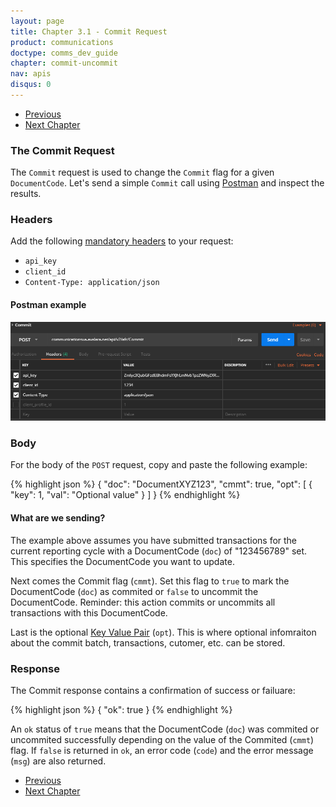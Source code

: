 ```yaml
---
layout: page
title: Chapter 3.1 - Commit Request
product: communications
doctype: comms_dev_guide
chapter: commit-uncommit
nav: apis
disqus: 0
---
```


<ul class="pager">
  <li class="previous"><a href="/communications/dev-guide/commit-uncommit/"><i class="glyphicon glyphicon-chevron-left"></i>Previous</a></li>
  <li class="next"><a href="/communications/dev-guide/customizing-transactions/">Next Chapter<i class="glyphicon glyphicon-chevron-right"></i></a></li>
</ul>

<h3>The Commit Request</h3>
The <code>Commit</code> request is used to change the <code>Commit</code> flag for a given <code>DocumentCode</code>.  Let's send a simple <code>Commit</code> call using <a href="https://www.getpostman.com">Postman</a> and inspect the results.

<h3>Headers</h3>
Add the following <a href="/communications/dev-guide/getting-started/authentication/">mandatory headers</a> to your request:
<ul class="dev-guide-list">
  <li><code>api_key</code></li>
  <li><code>client_id</code></li>
  <li><code>Content-Type: application/json</code></li>
</ul>

<h4>Postman example</h4>
<img src="/public/images/comms/dev-guide/comms_dev_guide_3.png"/>

<h3>Body</h3>
For the body of the <code>POST</code> request, copy and paste the following example:

{% highlight json %}
{
  "doc": "DocumentXYZ123",
  "cmmt": true,
  "opt": [
    {
      "key": 1,
      "val": "Optional value"
    }
  ]
}
{% endhighlight %}

<h4>What are we sending?</h4>
The example above assumes you have submitted transactions for the current reporting cycle with a DocumentCode (<code>doc</code>) of "123456789" set.  This specifies the DocumentCode you want to update.

Next comes the Commit flag (<code>cmmt</code>). Set this flag to <code>true</code> to mark the DocumentCode (<code>doc</code>) as commited or <code>false</code> to uncommit the DocumentCode.  Reminder: this action commits or uncommits all transactions with this DocumentCode.

Last is the optional <a href="/communications/dev-guide/reference/key-value-pair/">Key Value Pair</a> (<code>opt</code>).  This is where optional infomraiton about the commit batch, transactions, cutomer, etc. can be stored.

<h3>Response</h3>
The Commit response contains a confirmation of success or failuare:

{% highlight json %}
{
  "ok": true
}
{% endhighlight %}

An <code>ok</code> status of <code>true</code> means that the DocumentCode (<code>doc</code>) was commited or uncommited successfully depending on the value of the Commited (<code>cmmt</code>) flag.  If <code>false</code> is returned in <code>ok</code>, an error code (<code>code</code>) and the error message (<code>msg</code>) are also returned.


<ul class="pager">
  <li class="previous"><a href="/communications/dev-guide/commit-uncommit/"><i class="glyphicon glyphicon-chevron-left"></i>Previous</a></li>
  <li class="next"><a href="/communications/dev-guide/customizing-transactions/">Next Chapter<i class="glyphicon glyphicon-chevron-right"></i></a></li>
</ul>